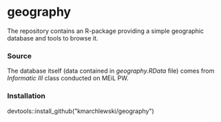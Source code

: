 # geography

The repository contains an R-package providing a simple geographic database and tools to browse it.

### Source

The database itself (data contained in *geography.RData* file) comes from *Informatic III* class conducted on MEiL PW.

### Installation

devtools::install_github("kmarchlewski/geography")

